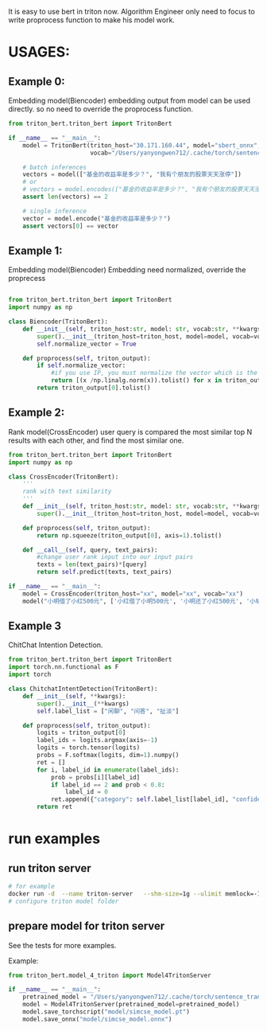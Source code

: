 It is easy to use bert in triton now.
Algorithm Engineer only need to focus to write proprocess function to make his model work.

# USAGES:
## Example 0:
Embedding model(Biencoder)
embedding output from model can be used directly.
so no need to override the proprocess function.

```python
from triton_bert.triton_bert import TritonBert

if __name__ == "__main__":
    model = TritonBert(triton_host="30.171.160.44", model="sbert_onnx", 
                       vocab="/Users/yanyongwen712/.cache/torch/sentence_transformers/sentence-transformers_all-MiniLM-L6-v2")

    # batch inferences
    vectors = model(["基金的收益率是多少？", "我有个朋友的股票天天涨停"])
    # or
    # vectors = model.encodes(["基金的收益率是多少？", "我有个朋友的股票天天涨停"])
    assert len(vectors) == 2

    # single inference
    vector = model.encode("基金的收益率是多少？")
    assert vectors[0] == vector
```

## Example 1:
Embedding model(Biencoder)
Embedding need normalized, override the proprecess
```python

from triton_bert.triton_bert import TritonBert
import numpy as np

class Biencoder(TritonBert):
    def __init__(self, triton_host:str, model: str, vocab:str, **kwargs):
        super().__init__(triton_host=triton_host, model=model, vocab=vocab, **kwargs)
        self.normalize_vector = True

    def proprocess(self, triton_output):
        if self.normalize_vector:
            #if you use IP, you must normalize the vector which is the same as cosine
            return [(x /np.linalg.norm(x)).tolist() for x in triton_output[0]]
        return triton_output[0].tolist()
```

## Example 2:
Rank model(CrossEncoder)
user query is compared the most similar top N results with each other, and find the most similar one.
```python
from triton_bert.triton_bert import TritonBert
import numpy as np

class CrossEncoder(TritonBert):
    '''
    rank with text similarity
    '''
    def __init__(self, triton_host:str, model: str, vocab:str, **kwargs):
        super().__init__(triton_host=triton_host, model=model, vocab=vocab, **kwargs)

    def proprocess(self, triton_output):
        return np.squeeze(triton_output[0], axis=1).tolist()

    def __call__(self, query, text_pairs):
        #change user rank input into our input pairs
        texts = len(text_pairs)*[query]
        return self.predict(texts, text_pairs)

if __name__ == "__main__":
    model = CrossEncoder(triton_host="xx", model="xx", vocab="xx")
    model("小明借了小红500元", ['小红借了小明500元', '小明还了小红500元', '小明借了小红400元'])
```

## Example 3
ChitChat Intention Detection.
```python
from triton_bert.triton_bert import TritonBert
import torch.nn.functional as F
import torch

class ChitchatIntentDetection(TritonBert):
    def __init__(self, **kwargs):
        super().__init__(**kwargs)
        self.label_list = ["闲聊", "问答", "扯淡"]

    def proprocess(self, triton_output):
        logits = triton_output[0]
        label_ids = logits.argmax(axis=-1)
        logits = torch.tensor(logits)
        probs = F.softmax(logits, dim=1).numpy()
        ret = []
        for i, label_id in enumerate(label_ids):
            prob = probs[i][label_id]
            if label_id == 2 and prob < 0.8:
                label_id = 0
            ret.append({"category": self.label_list[label_id], "confidence": float(prob)})
        return ret


```

# run examples
## run triton server
```bash
# for example
docker run -d  --name triton-server   --shm-size=1g --ulimit memlock=-1 --ulimit stack=67108864  --rm -p 8000:8000 -p 8001:8001 -p 8002:8002 -v /home/yanyongwen712/triton_models:/models  nvcr.io/nvidia/tritonserver::22.08-py3 tritonserver --model-repository=/models  --model-control-mode=poll  --exit-on-error=false --log-verbose 1
# configure triton model folder
```
## prepare model for triton server
See the tests for more examples.

Example:
```python
from triton_bert.model_4_triton import Model4TritonServer

if __name__ == "__main__":
    pretrained_model = "/Users/yanyongwen712/.cache/torch/sentence_transformers/simcse-chinese-roberta-wwm-ext"
    model = Model4TritonServer(pretrained_model=pretrained_model)
    model.save_torchscript("model/simcse_model.pt")
    model.save_onnx("model/simcse_model.onnx")

```


